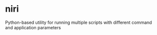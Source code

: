 # niri
Python-based utility for running multiple scripts with different command and application parameters  
